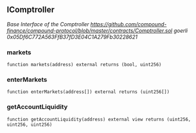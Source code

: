 ## IComptroller

_Base Interface of the Comptroller
 https://github.com/compound-finance/compound-protocol/blob/master/contracts/Comptroller.sol
 goerli 0x05Df6C772A563FfB37fD3E04C1A279Fb30228621_

### markets

```solidity
function markets(address) external returns (bool, uint256)
```

### enterMarkets

```solidity
function enterMarkets(address[]) external returns (uint256[])
```

### getAccountLiquidity

```solidity
function getAccountLiquidity(address) external view returns (uint256, uint256, uint256)
```

